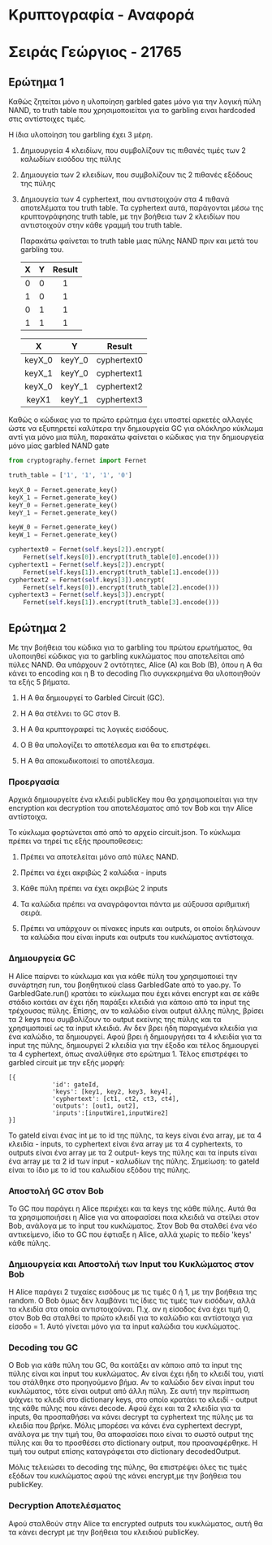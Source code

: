 # Κρυπτογραφία - Αναφορά

# Σειράς Γεώργιος - 21765

## Ερώτημα 1

Καθώς ζητείται μόνο η υλοποίηση garbled gates μόνο για την λογική πύλη NAND, το truth table που χρησιμοποιείται για το garbling ειναι hardcoded στις αντίστοιχες τιμές.

Η ίδια υλοποίηση του garbling έχει 3 μέρη.

1. Δημιουργεία 4 κλειδίων, που συμβολίζουν τις πιθανές τιμές των 2 καλωδίων εισόδου της πύλης

2. Δημιουγεία των 2 κλειδίων, που συμβολίζουν τις 2 πιθανές εξόδους της πύλης

3. Δημιουγεία των 4 cyphertext, που αντιστοιχούν στα 4 πιθανά αποτελέματα του truth table. Τα cyphertext αυτά, παράγονται μέσω της κρυπτογράφησης truth table,  με την βοήθεια των 2 κλειδίων που αντιστοιχούν στην κάθε γραμμή του truth table.
   
   Παρακάτω φαίνεται το truth table μιας πύλης NAND πριν και μετά του garbling του.
   
   | X   | Y   | Result |
   |:---:|:---:|:------:|
   | 0   | 0   | 1      |
   | 1   | 0   | 1      |
   | 0   | 1   | 1      |
   | 1   | 1   | 1      |
   
   | X      | Y      | Result      |
   |:------:|:------:|:-----------:|
   | keyX_0 | keyY_0 | cyphertext0 |
   | keyX_1 | keyY_0 | cyphertext1 |
   | keyX_0 | keyY_1 | cyphertext2 |
   | keyX1  | keyY_1 | cyphertext3 |

Καθώς ο κώδικας για το πρώτο ερώτημα έχει υποστεί αρκετές αλλαγές ώστε να εξυπηρετεί καλύτερα την δημιουργεία GC για ολόκληρο κύκλωμα αντί για μόνο μια πύλη, παρακάτω φαίνεται ο κώδικας για την δημιουργεία μόνο μίας garbled NAND gate

```python
from cryptography.fernet import Fernet

truth_table = ['1', '1', '1', '0']

keyX_0 = Fernet.generate_key()
keyX_1 = Fernet.generate_key()
keyY_0 = Fernet.generate_key()
keyY_1 = Fernet.generate_key()

keyW_0 = Fernet.generate_key()
keyW_1 = Fernet.generate_key()

cyphertext0 = Fernet(self.keys[2]).encrypt(
    Fernet(self.keys[0]).encrypt(truth_table[0].encode()))
cyphertext1 = Fernet(self.keys[2]).encrypt(
    Fernet(self.keys[1]).encrypt(truth_table[1].encode()))
cyphertext2 = Fernet(self.keys[3]).encrypt(
    Fernet(self.keys[0]).encrypt(truth_table[2].encode()))
cyphertext3 = Fernet(self.keys[3]).encrypt(
    Fernet(self.keys[1]).encrypt(truth_table[3].encode()))
```

## Ερώτημα 2

Με την βοήθεια του κώδικα για το garbling του πρώτου ερωτήματος, θα υλοποιηθεί κώδικας για το garbling κυκλώματος που αποτελείται από πύλες NAND. Θα υπάρχουν 2 οντότητες, Alice (A) και Bob (B), όπου η A θα κάνει το encoding και η B το decoding Πιο συγκεκρημένα θα υλοποιηθούν τα εξής 5 βήματα.

1. Η Α θα δημιουργεί το Garbled Circuit (GC).

2. Η Α θα στέλνει το GC στον Β.

3. Η Α θα κρυπτογραφεί τις λογικές εισόδους.

4. Ο Β θα υπολογίζει το αποτέλεσμα και θα το επιστρέφει.

5. Η Α θα αποκωδικοποιεί το αποτέλεσμα.

### Προεργασία

Αρχικά δημιουργείτε ένα κλειδί  publicKey που θα χρησιμοποιείται για την encryption και decryption του αποτελέσματος από τον Bob και την Alice αντίστοιχα.

Το κύκλωμα φορτώνεται από από το αρχείο circuit.json. Το κύκλωμα πρέπει να τηρεί τις εξής προυποθεσεις:

1. Πρέπει να αποτελείται μόνο από πύλες NAND.

2. Πρέπει να έχει ακριβώς 2 καλώδια - inputs

3. Κάθε πύλη πρέπει να έχει ακριβώς 2 inputs

4. Τα καλώδια πρέπει να αναγράφονται πάντα με αύξουσα αριθμιτική σειρά.

5. Πρέπει να υπάρχουν οι πίνακες inputs και outputs, οι οποίοι δηλώνουν τα καλώδια που είναι inputs και outputs του κυκλώματος αντίστοιχα.

### Δημιουργεία GC

H Alice παίρνει το κύκλωμα και για κάθε πύλη του χρησιμοποιεί την συνάρτηση run, του βοηθητικού class GarbledGate από το yao.py. Το GarbledGate.run() κρατάει το κύκλωμα που έχει κάνει encrypt και σε κάθε στάδιο κοιτάει αν έχει ήδη παράξει κλειδιά για κάποιο από τα input της τρέχουσας πύλης. Επίσης, αν το καλώδιο είναι output άλλης πύλης, βρίσει τα 2 keys που συμβολίζουν το output εκείνης της πύλης και τα χρησιμοποιεί ως τα input κλειδιά. Αν δεν βρει ήδη παραγμένα κλειδία για ένα καλώδιο, τα δημιουργεί. Αφού βρει ή δημιουργήσει τα 4 κλειδία για τα input της πύλης, δημιουργεί 2 κλειδία για την έξοδο και τέλος δημιουργεί τα 4 cyphertext, όπως αναλύθηκε στο ερώτημα 1. Τέλος επιστρέφει το garbled circuit με την εξής μορφή:

```
[{
            'id': gateId,
            'keys': [key1, key2, key3, key4],
            'cyphertext': [ct1, ct2, ct3, ct4],
            'outputs': [out1, out2],
            'inputs':[inputWire1,inputWire2]
}]
```

To gateId είναι ένας int με το id της πύλης, τα keys είναι ένα array, με τα 4 κλειδία - inputs, το cyphertext είναι ένα array με τα 4 cyphertexts, το outputs είναι ένα array με τα 2 output- keys της πύλης και τα inputs είναι ένα array με τα 2 id των input - καλωδίων της πύλης. Σημείωση: το gateId είναι το ίδιο με το id του καλωδίου εξόδου της πύλης.

### Αποστολή GC στον Bob

Το GC που παράγει η Alice περιέχει και τα keys της κάθε πύλης. Αυτά θα τα χρησιμοποιήσει η Alice για να αποφασίσει ποια κλειδιά να στείλει στον Bob, ανάλογα με το input του κυκλώματος. Στον Bob θα σταλθεί ένα νέο αντικείμενο, ίδιο το GC που έφτιαξε η Alice, αλλά χωρίς το πεδίο 'keys' κάθε πύλης.

### Δημιουργεία και Αποστολή των Input του Κυκλώματος στον Bob

Η Alice παράγει 2 τυχαίες εισόδους με τις τιμές 0 ή 1, με την βοήθεια της random. Ο Bob όμως δεν λαμβάνει τις ίδιες τις τιμές των εισόδων, αλλά τα κλειδία στα οποία αντιστοιχούναι. Π.χ. αν η είσοδος ένα έχει τιμή 0, στον Bob θα σταλθεί το πρώτο κλειδί για το καλώδιο και αντίστοιχα για είσοδο = 1. Αυτό γίνεται μόνο για τα input καλώδια του κυκλώματος.

### Decoding του GC

Ο Bob για κάθε πύλη του GC, θα κοιτάξει αν κάποιο από τα input της πύλης είναι και input του κυκλώματος. Αν είναι έχει ήδη το κλειδί του, γιατί του στάλθηκε στο προηγούμενο βήμα. Αν το καλώδιο δεν είναι input του κυκλώματος, τότε είναι output από άλλη πύλη. Σε αυτή την περίπτωση ψάχνει το κλειδί στο dictionary keys, στο οποίο κρατάει το κλειδί - output της κάθε πύλης που κάνει decode. Αφού έχει και τα 2 κλειδία για τα inputs, θα προσπαθήσει να κάνει decrypt τα cyphertext της πύλης με τα κλειδία που βρήκε. Μόλις μπορέσει να κάνει ένα cyphertext decrypt, ανάλογα με την τιμή του, θα αποφασίσει ποιο είναι το σωστό output της πύλης και θα το προσθέσει στο dictionary output, που προαναφέρθηκε. Η τιμή του output επίσης καταγράφεται στο dictionary decodedOutput.

Μόλις τελειώσει το decoding της πύλης, θα επιστρέψει όλες τις τιμές εξόδων του κυκλώματος αφού της κάνει encrypt,με την βοήθεια του publicKey. 

### Decryption Αποτελέσματος

Αφού σταλθούν στην Alice τα encrypted outputs του κυκλώματος, αυτή θα τα κάνει decrypt  με την βοήθεια του κλειδιού publicKey.
